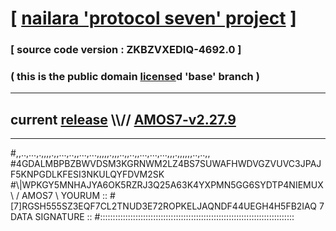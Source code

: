 
# [ [nailara 'protocol seven' project](http://nailara.network/) ]

### [ source code version : ZKBZVXEDIQ-4692.0 ]

### ( this is the public domain [license](../license)d 'base' branch )
---
## current [release](https://github.com/nailara-technologies/protocol-7/releases) \\\\// [AMOS7-v2.27.9](https://github.com/nailara-technologies/protocol-7/releases/tag/AMOS7-v2.27.9)
---

#,,..,...,.,,,,.,,...,..,,...,...,,,,,.,,,..,,..,,...,...,...,,,.,,,,,,..,..,,
#4GDALMBPBZBWVDSM3KGRNWM2LZ4BS7SUWAFHWDVGZVUVC3JPAJF5KNPGDLKFESI3NKULQYFDVM2SK
#\\\|WPKGY5MNHAJYA6OK5RZRJ3Q25A63K4YXPMN5GG6SYDTP4NIEMUX \ / AMOS7 \ YOURUM ::
#\[7]RGSH555SZ3EQF7CL2TNUD3E72ROPKELJAQNDF44UEGH4H5FB2IAQ 7  DATA SIGNATURE ::
#:::::::::::::::::::::::::::::::::::::::::::::::::::::::::::::::::::::::::::::
